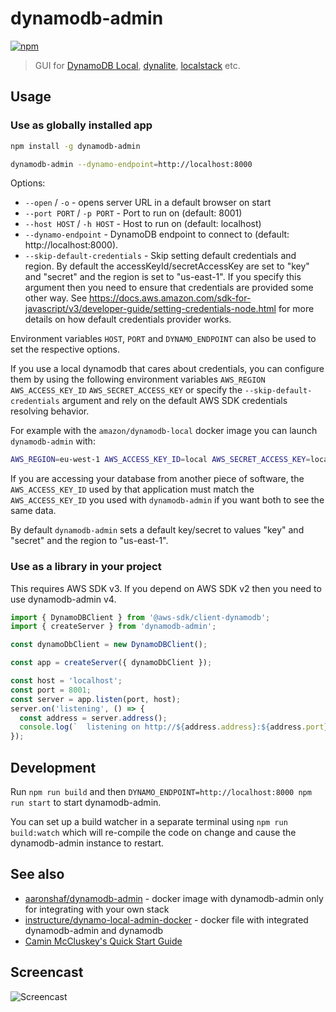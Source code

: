 # dynamodb-admin

[![npm](https://img.shields.io/npm/v/dynamodb-admin.svg)](https://www.npmjs.com/package/dynamodb-admin)
> GUI for [DynamoDB Local](https://aws.amazon.com/blogs/aws/dynamodb-local-for-desktop-development/), [dynalite](https://github.com/mhart/dynalite), [localstack](https://github.com/localstack/localstack) etc.

## Usage

### Use as globally installed app

```bash
npm install -g dynamodb-admin

dynamodb-admin --dynamo-endpoint=http://localhost:8000
```

Options:
 - `--open` / `-o` - opens server URL in a default browser on start
 - `--port PORT` / `-p PORT` -  Port to run on (default: 8001)
 - `--host HOST` / `-h HOST` -  Host to run on (default: localhost)
 - `--dynamo-endpoint` - DynamoDB endpoint to connect to (default: http://localhost:8000).
 - `--skip-default-credentials` - Skip setting default credentials and region. By default the accessKeyId/secretAccessKey are set to "key" and "secret" and the region is set to "us-east-1". If you specify this argument then you need to ensure that credentials are provided some other way. See https://docs.aws.amazon.com/sdk-for-javascript/v3/developer-guide/setting-credentials-node.html for more details on how default credentials provider works.

Environment variables `HOST`, `PORT` and `DYNAMO_ENDPOINT` can also be used to set the respective options.

If you use a local dynamodb that cares about credentials, you can configure them by using the following environment variables `AWS_REGION` `AWS_ACCESS_KEY_ID` `AWS_SECRET_ACCESS_KEY` or specify the `--skip-default-credentials` argument and rely on the default AWS SDK credentials resolving behavior.

For example with the `amazon/dynamodb-local` docker image you can launch `dynamodb-admin` with:

```bash
AWS_REGION=eu-west-1 AWS_ACCESS_KEY_ID=local AWS_SECRET_ACCESS_KEY=local dynamodb-admin
```
If you are accessing your database from another piece of software, the `AWS_ACCESS_KEY_ID` used by that application must match the `AWS_ACCESS_KEY_ID` you used with `dynamodb-admin` if you want both to see the same data.

By default `dynamodb-admin` sets a default key/secret to values "key" and "secret" and the region to "us-east-1".

### Use as a library in your project

This requires AWS SDK v3.
If you depend on AWS SDK v2 then you need to use dynamodb-admin v4.

```js
import { DynamoDBClient } from '@aws-sdk/client-dynamodb';
import { createServer } from 'dynamodb-admin';

const dynamoDbClient = new DynamoDBClient();

const app = createServer({ dynamoDbClient });

const host = 'localhost';
const port = 8001;
const server = app.listen(port, host);
server.on('listening', () => {
  const address = server.address();
  console.log(`  listening on http://${address.address}:${address.port}`);
});
```

## Development

Run `npm run build` and then `DYNAMO_ENDPOINT=http://localhost:8000 npm run start` to start dynamodb-admin.

You can set up a build watcher in a separate terminal using `npm run build:watch` which will re-compile the code on change and cause the dynamodb-admin instance to restart.

## See also

* [aaronshaf/dynamodb-admin](https://hub.docker.com/r/aaronshaf/dynamodb-admin/) - docker image with dynamodb-admin only for integrating with your own stack
* [instructure/dynamo-local-admin-docker](https://github.com/instructure/dynamo-local-admin-docker) - docker file with integrated dynamodb-admin and dynamodb
* [Camin McCluskey's Quick Start Guide](https://medium.com/swlh/a-gui-for-local-dynamodb-dynamodb-admin-b16998323f8e)

## Screencast

![Screencast](https://d3vv6lp55qjaqc.cloudfront.net/items/2S1m213N1o2L231e011o/Screen%20Recording%202016-10-17%20at%2001.11%20PM.gif?X-CloudApp-Visitor-Id=ab2071d5f76f8504ab6d3070d8a2c5c3&v=e6056da9)
